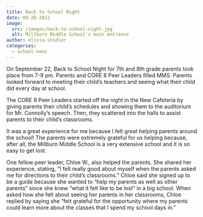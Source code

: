```yaml
---
title: Back to School Night
date: 09-28-2022
image:
  src: /images/back-to-school-night.jpg
  alt: Millburn Middle School's main entrance
author: olivia-shidler
categories:
  - school-news
---
```

On September 22, Back to School Night for 7th and 8th grade parents took place from 7-9 pm. Parents and CORE 8 Peer Leaders filled MMS. Parents looked forward to meeting their child’s teachers and seeing what their child did every day at school.

The CORE 8 Peer Leaders started off the night in the New Cafeteria by giving parents their child’s schedules and showing them to the auditorium for Mr. Connolly’s speech. Then, they scattered into the halls to assist parents to their child’s classrooms.

It was a great experience for me because I felt great helping parents around the school! The parents were extremely grateful for us helping because, after all, the Millburn Middle School is a very extensive school and it is so easy to get lost.

One fellow peer leader, Chloe W., also helped the parents. She shared her experience, stating, “I felt really good about myself when the parents asked me for directions to their child’s classrooms.” Chloe said she signed up to be a guide because she wanted to “help my parents as well as other parents” since she knew “what it felt like to be lost” in a big school. When asked how she felt about seeing her parents in her classrooms, Chloe replied by saying she “felt grateful for the opportunity where my parents could learn more about the classes that I spend my school days in.”